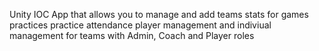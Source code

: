 Unity IOC App that allows you to manage and add teams stats for games practices practice attendance player management and indiviual management for teams with Admin, Coach and Player roles
